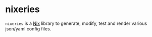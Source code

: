 # nixeries

`nixeries` is a [Nix][nix] library to generate, modify, test and render various json/yaml config files.

[nix]: https://nixos.org/nix/
